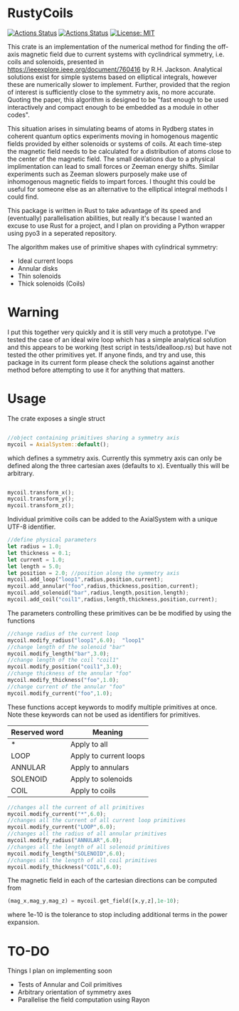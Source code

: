 # RustyCoils
[![Actions Status](https://github.com/jdrtommey/solenoid/workflows/Test/badge.svg)](https://github.com/jdrtommey/solenoid/actions)
[![Actions Status](https://github.com/jdrtommey/solenoid/workflows/LintFormat/badge.svg)](https://github.com/jdrtommey/solenoid/actions)
[![License: MIT](https://img.shields.io/badge/License-MIT-yellow.svg)](https://opensource.org/licenses/MIT)

This crate is an implementation of the numerical method for finding the off-axis magnetic field due to current systems with cyclindrical symmetry, i.e. coils and solenoids, presented in https://ieeexplore.ieee.org/document/760416 by R.H. Jackson. 
Analytical solutions exist for simple systems based on elliptical integrals, however these are numerically slower to implement. Further, provided that the region of interest is sufficiently close to the symmetry axis, no more accurate. Quoting the paper, this algorithm is designed to be "fast enough to be used interactively and compact enough to be embedded as a module in other codes".

This situation arises in simulating beams of atoms in Rydberg states in coherent quantum optics experiments moving in homogenous magentic fields provided by either solenoids or systems of coils. At each time-step the magnetic field needs to be calculated for a distribution of atoms close to the center of the magnetic field. The small deviations due to a physical implimentation can lead to small forces or Zeeman energy shifts. 
Similar experiments such as Zeeman slowers purposely make use of inhomogenous magnetic fields to impart forces. I thought this could be useful for someone else as an alternative to the elliptical integral methods I could find. 

This package is written in Rust to take advantage of its speed and (eventually) parallelisation abilities, but really it's because I wanted an excuse to use Rust for a project, and I plan on providing a Python wrapper using pyo3 in a seperated repository.
 

The algorithm makes use of primitive shapes with cylindrical symmetry:

* Ideal current loops
* Annular disks
* Thin solenoids 
* Thick solenoids (Coils)

# Warning

I put this together very quickly and it is still very much a prototype. I've tested the case of an ideal wire loop which has a simple analytical solution
and this appears to be working (test script in tests/idealloop.rs) but have not tested the other primitives yet. If anyone finds, and try and use, this package in its current form please check the solutions against another method before attempting to use it for anything that matters.


# Usage 

The crate exposes a single struct 
```rust

//object containing primitives sharing a symmetry axis
mycoil = AxialSystem::default(); 
```
which defines a symmetry axis. Currently this symmetry axis can only be defined along the three cartesian axes (defaults to x). Eventually this will be arbitrary. 

```rust

mycoil.transform_x();
mycoil.transform_y();
mycoil.transform_z();

```

Individual primitive coils can be added to the AxialSystem with a unique UTF-8 identifier.

```rust
//define physical parameters
let radius = 1.0;
let thickness = 0.1;
let current = 1.0;
let length = 5.0;
let position = 2.0; //position along the symmetry axis
mycoil.add_loop("loop1",radius,position,current);
mycoil.add_annular("foo",radius,thickness,position,current);
mycoil.add_solenoid("bar",radius,length,position,length);
mycoil.add_coil("coil1",radius,length,thickness,position,current);
```
The parameters controlling these primitives can be be modified by using the functions 
```rust
//change radius of the current loop
mycoil.modify_radius("loop1",6.0);  "loop1"
//change length of the solenoid "bar"
mycoil.modify_length("bar",3.0); 
//change length of the coil "coil1"
mycoil.modify_position("coil1",3.0); 
//change thickness of the annular "foo"
mycoil.modify_thickness("foo",1.0); 
//change current of the annular "foo"
mycoil.modify_current("foo",1.0); 
```

These functions accept keywords to modify multiple primitives at once. Note these keywords can not be used as identifiers for primitives.

| Reserved word  | Meaning |
| -------------  | ------------- |
| *   | Apply to all  |
| LOOP   | Apply to current loops  |
| ANNULAR   | Apply to annulars  |
| SOLENOID   | Apply to solenoids  |
| COIL   | Apply to coils  |


```rust
//changes all the current of all primitives
mycoil.modify_current("*",6.0); 
//changes all the current of all current loop primitives
mycoil.modify_current("LOOP",6.0); 
//changes all the radius of all annular primitives
mycoil.modify_radius("ANNULAR",6.0);  
//changes all the length of all solenoid primitives
mycoil.modify_length("SOLENOID",6.0);
//changes all the length of all coil primitives
mycoil.modify_thickness("COIL",6.0);  
```

The magnetic field in each of the cartesian directions can be computed from 
```rust
(mag_x,mag_y,mag_z) = mycoil.get_field([x,y,z],1e-10);
```
where 1e-10 is the tolerance to stop including additional terms in the power expansion.

# TO-DO

Things I plan on implementing soon

- Tests of Annular and Coil primitives
- Arbitrary orientation of symmetry axes
- Parallelise the field computation using Rayon
